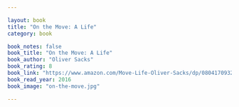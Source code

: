 ```yaml
---

layout: book
title: "On the Move: A Life"
category: book

book_notes: false
book_title: "On the Move: A Life"
book_author: "Oliver Sacks"
book_rating: 8
book_link: "https://www.amazon.com/Move-Life-Oliver-Sacks/dp/0804170932"
book_read_year: 2016
book_image: "on-the-move.jpg"

---
```

